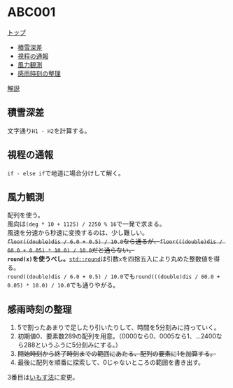 # ABC001

[トップ](https://atcoder.jp/contests/abc001)

- [積雪深差](https://atcoder.jp/contests/abc001/tasks/abc001_a)
- [視程の通報](https://atcoder.jp/contests/abc001/tasks/abc001_b)
- [風力観測](https://atcoder.jp/contests/abc001/tasks/abc001_c)
- [感雨時刻の整理](https://atcoder.jp/contests/abc001/tasks/abc001_d)

[解説](https://www.slideshare.net/chokudai/abc001)

## 積雪深差

文字通り`H1 - H2`を計算する。

## 視程の通報

`if - else if`で地道に場合分けして解く。

## 風力観測

配列を使う。  
風向は`(deg * 10 + 1125) / 2250 % 16`で一発で求まる。  
風速を分速から秒速に変換するのは、少し難しい。  
~~`floor((double)dis / 6.0 + 0.5) / 10.0`なら通るが、`floor(((double)dis / 60.0 + 0.05) * 10.0) / 10.0`だと通らない。~~  
**`round(x)`を使うべし。**[`std::round`](https://cpprefjp.github.io/reference/cmath/round.html)は引数`x`を四捨五入により丸めた整数値を得る。  
`round((double)dis / 6.0 + 0.5) / 10.0`でも`round(((double)dis / 60.0 + 0.05) * 10.0) / 10.0`でも通りやがる。

## 感雨時刻の整理

1. 5で割ったあまりで足したり引いたりして、時間を5分刻みに持っていく。
2. 初期値0、要素数289の配列を用意。（0000なら0、0005なら1、…2400なら288というふうに5分刻みにする。）
3. ~~開始時刻から終了時刻までの範囲にあたる、配列の要素に1を加算する。~~
4. 最後に配列を順番に探索して、0じゃないところの範囲を書き出す。

3番目は[いもす法](https://imoz.jp/algorithms/imos_method.html)に変更。
